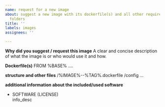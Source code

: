 ```yaml
---
name: request for a new image
about: suggest a new image with its dockerfile(s) and all other required files and
  folders
title: ''
labels: images
assignees: ''

---
```


**Why did you suggest / request this image**
A clear and concise description of what the image is or who would use it and how.

**Dockerfile(s)**
FROM %BASE%
....

**structure and other files**
/%IMAGE%--%TAG%.dockerfile
/config
...

**additional information about the included/used software**
- SOFTWARE (LICENSE) \
  info_desc

